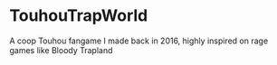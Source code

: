 # TouhouTrapWorld
A coop Touhou fangame I made back in 2016, highly inspired on rage games like Bloody Trapland
